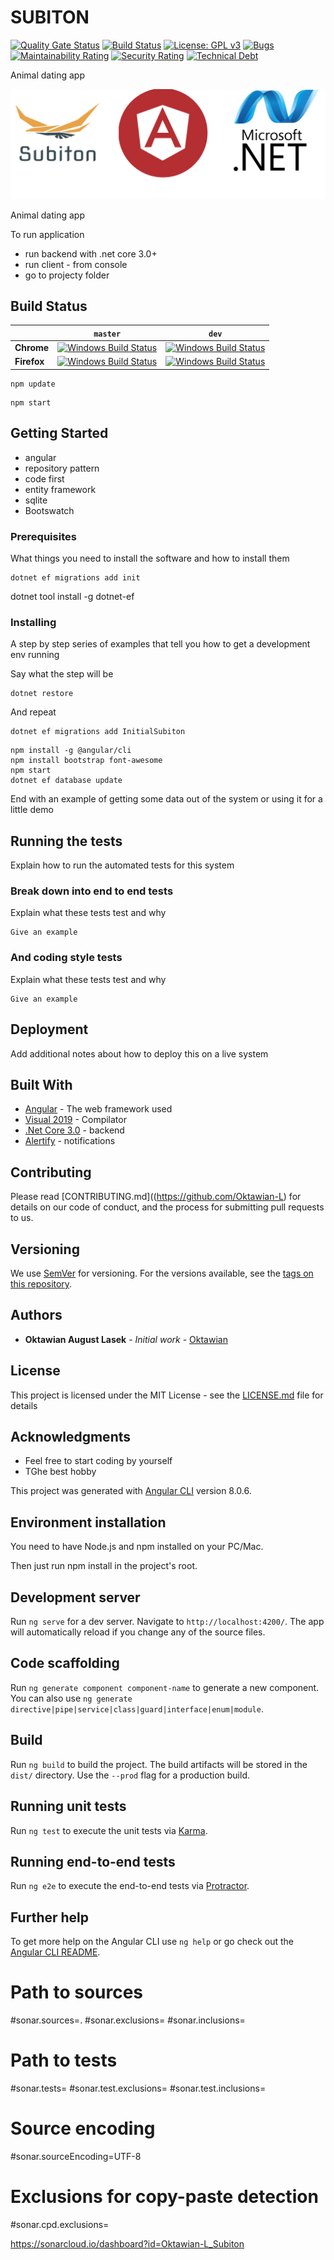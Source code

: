 # SUBITON

[![Quality Gate Status](https://sonarcloud.io/api/project_badges/measure?project=Oktawian-L_SubitonAPI&metric=alert_status)](https://sonarcloud.io/dashboard?id=Oktawian-L_SubitonAPI)
[![Build Status](https://dev.azure.com/oktawianlasek0347/Subiton/_apis/build/status/Subiton-.NET%20Core%20with%20SonarCloud-CI%20(1)?branchName=master)](https://dev.azure.com/oktawianlasek0347/Subiton/_build/latest?definitionId=3&branchName=master)
[![License: GPL v3](https://img.shields.io/badge/license-MIT-green)](https://github.com/Oktawian-L/Subiton/blob/master/LICENSE)
[![Bugs](https://sonarcloud.io/api/project_badges/measure?project=Oktawian-L_Subiton&metric=bugs)](https://sonarcloud.io/dashboard?id=Oktawian-L_Subiton)
[![Maintainability Rating](https://sonarcloud.io/api/project_badges/measure?project=Oktawian-L_Subiton&metric=sqale_rating)](https://sonarcloud.io/dashboard?id=Oktawian-L_Subiton)
[![Security Rating](https://sonarcloud.io/api/project_badges/measure?project=Oktawian-L_Subiton&metric=security_rating)](https://sonarcloud.io/dashboard?id=Oktawian-L_Subiton)
[![Technical Debt](https://sonarcloud.io/api/project_badges/measure?project=Oktawian-L_Subiton&metric=sqale_index)](https://sonarcloud.io/dashboard?id=Oktawian-L_Subiton)

Animal dating app


  ![Logo](https://github.com/Oktawian-L/Subiton/blob/master/SubitonAPI/Resources/RepoPresent.png "Optional title")



Animal dating app

To run application 
* run backend with .net core 3.0+
* run client - from console
* go to projecty folder

## Build Status

&nbsp; | `master` | `dev`
--- | --- | --- 
**Chrome** | [![Windows Build Status](https://dev.azure.com/oktawianlasek0347/Subiton/_apis/build/status/Subiton-.NET%20Core%20with%20SonarCloud-CI%20(1)?branchName=master)](https://dev.azure.com/oktawianlasek0347/Subiton/_build/latest?definitionId=3&branchName=master)  |  [![Windows Build Status](https://dev.azure.com/oktawianlasek0347/Subiton/_apis/build/status/Subiton-.NET%20Core%20with%20SonarCloud-CI%20(1)?branchName=master)](https://dev.azure.com/oktawianlasek0347/Subiton/_build/latest?definitionId=3&branchName=master)
**Firefox** |  [![Windows Build Status](https://dev.azure.com/oktawianlasek0347/Subiton/_apis/build/status/Subiton-.NET%20Core%20with%20SonarCloud-CI%20(1)?branchName=master)](https://dev.azure.com/oktawianlasek0347/Subiton/_build/latest?definitionId=3&branchName=master)|  [![Windows Build Status](https://dev.azure.com/oktawianlasek0347/Subiton/_apis/build/status/Subiton-.NET%20Core%20with%20SonarCloud-CI%20(1)?branchName=master)](https://dev.azure.com/oktawianlasek0347/Subiton/_build/latest?definitionId=3&branchName=master)

```
npm update
```
```
npm start
```
## Getting Started

* angular
* repository pattern
* code first
* entity framework
* sqlite
* Bootswatch

### Prerequisites


What things you need to install the software and how to install them

```
dotnet ef migrations add init
```
dotnet tool install -g dotnet-ef
### Installing

A step by step series of examples that tell you how to get a development env running

Say what the step will be

```
dotnet restore
```

And repeat

```
dotnet ef migrations add InitialSubiton
```

```
npm install -g @angular/cli
npm install bootstrap font-awesome
npm start
dotnet ef database update
```

End with an example of getting some data out of the system or using it for a little demo

## Running the tests

Explain how to run the automated tests for this system

### Break down into end to end tests

Explain what these tests test and why

```
Give an example
```

### And coding style tests

Explain what these tests test and why

```
Give an example
```

## Deployment

Add additional notes about how to deploy this on a live system

## Built With

* [Angular](http://www.dropwizard.io/1.0.2/docs/) - The web framework used
* [Visual 2019](https://maven.apache.org/) - Compilator
* [.Net Core 3.0](https://rmicrosoft.com) - backend
* [Alertify](https://alertifyjs.com/) - notifications

## Contributing

Please read [CONTRIBUTING.md]((https://github.com/Oktawian-L) for details on our code of conduct, and the process for submitting pull requests to us.

## Versioning

We use [SemVer](http://semver.org/) for versioning. For the versions available, see the [tags on this repository](https://github.com/your/project/tags). 

## Authors

* **Oktawian August Lasek** - *Initial work* - [Oktawian](https://github.com/Oktawian-L)

## License

This project is licensed under the MIT License - see the [LICENSE.md](LICENSE.md) file for details

## Acknowledgments

* Feel free to start coding by yourself
* TGhe best hobby

This project was generated with [Angular CLI](https://github.com/angular/angular-cli) version 8.0.6.

## Environment installation
You need to have Node.js and npm installed on your PC/Mac.

Then just run npm install in the project's root.

## Development server

Run `ng serve` for a dev server. Navigate to `http://localhost:4200/`. The app will automatically reload if you change any of the source files.

## Code scaffolding

Run `ng generate component component-name` to generate a new component. You can also use `ng generate directive|pipe|service|class|guard|interface|enum|module`.

## Build

Run `ng build` to build the project. The build artifacts will be stored in the `dist/` directory. Use the `--prod` flag for a production build.

## Running unit tests

Run `ng test` to execute the unit tests via [Karma](https://karma-runner.github.io).

## Running end-to-end tests

Run `ng e2e` to execute the end-to-end tests via [Protractor](http://www.protractortest.org/).

## Further help

To get more help on the Angular CLI use `ng help` or go check out the [Angular CLI README](https://github.com/angular/angular-cli/blob/master/README.md).

# Path to sources
#sonar.sources=.
#sonar.exclusions=
#sonar.inclusions=

# Path to tests
#sonar.tests=
#sonar.test.exclusions=
#sonar.test.inclusions=

# Source encoding
#sonar.sourceEncoding=UTF-8

# Exclusions for copy-paste detection
#sonar.cpd.exclusions=

https://sonarcloud.io/dashboard?id=Oktawian-L_Subiton
